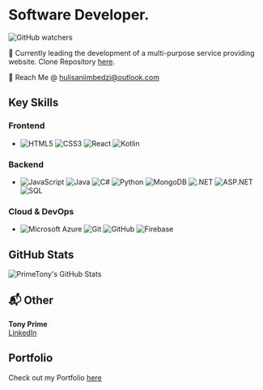 # Software Developer.
![GitHub watchers](https://img.shields.io/github/watchers/PrimeTony/VersaHelp)

🌟 
Currently leading the development of a multi-purpose service providing website. Clone Repository [here](https://github.com/PrimeTony/VersaHelp.git).

📧 Reach Me @ [hulisaniimbedzi@outlook.com](mailto:hulisaniimbedzi@outlook.com)

## Key Skills

### Frontend
- ![HTML5](https://img.shields.io/badge/HTML5-E34F26?style=for-the-badge&logo=html5&logoColor=white) ![CSS3](https://img.shields.io/badge/CSS3-1572B6?style=for-the-badge&logo=css3&logoColor=white) ![React](https://img.shields.io/badge/React-61DAFB?style=for-the-badge&logo=react&logoColor=black) ![Kotlin](https://img.shields.io/badge/Kotlin-0095D5?style=for-the-badge&logo=kotlin&logoColor=white)

### Backend
- ![JavaScript](https://img.shields.io/badge/JavaScript-F7DF1E?style=for-the-badge&logo=javascript&logoColor=black) ![Java](https://img.shields.io/badge/Java-007396?style=for-the-badge&logo=java&logoColor=white) ![C#](https://img.shields.io/badge/C%23-239120?style=for-the-badge&logo=c-sharp&logoColor=white) ![Python](https://img.shields.io/badge/Python-3776AB?style=for-the-badge&logo=python&logoColor=white) ![MongoDB](https://img.shields.io/badge/MongoDB-47A248?style=for-the-badge&logo=mongodb&logoColor=white) ![.NET](https://img.shields.io/badge/.NET-512BD4?style=for-the-badge&logo=dotnet&logoColor=white) ![ASP.NET](https://img.shields.io/badge/ASP.NET-512BD4?style=for-the-badge&logo=dotnet&logoColor=white) ![SQL](https://img.shields.io/badge/SQL-4479A1?style=for-the-badge&logo=sql&logoColor=white)

### Cloud & DevOps
- ![Microsoft Azure](https://img.shields.io/badge/Microsoft_Azure-0078D4?style=for-the-badge&logo=microsoft-azure&logoColor=white) ![Git](https://img.shields.io/badge/Git-F05032?style=for-the-badge&logo=git&logoColor=white) ![GitHub](https://img.shields.io/badge/GitHub-181717?style=for-the-badge&logo=github&logoColor=white) ![Firebase](https://img.shields.io/badge/Firebase-FFCA28?style=for-the-badge&logo=firebase&logoColor=black)


## GitHub Stats
![PrimeTony's GitHub Stats](https://github-readme-stats.vercel.app/api?username=PrimeTony&show_icons=true&theme=radical)

## 📬 Other
**Tony Prime**  
[LinkedIn](https://www.linkedin.com/in/tony-mbedzi/)

## Portfolio
Check out my Portfolio [here](https://primetony.github.io/My-Portfolio/)
